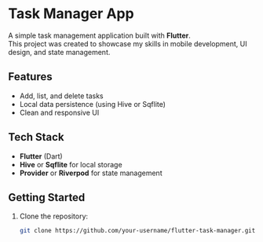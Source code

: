 # Task Manager App

A simple task management application built with **Flutter**.  
This project was created to showcase my skills in mobile development, UI design, and state management.

## Features
- Add, list, and delete tasks
- Local data persistence (using Hive or Sqflite)
- Clean and responsive UI

## Tech Stack
- **Flutter** (Dart)
- **Hive** or **Sqflite** for local storage
- **Provider** or **Riverpod** for state management

## Getting Started
1. Clone the repository:
   ```bash
   git clone https://github.com/your-username/flutter-task-manager.git
